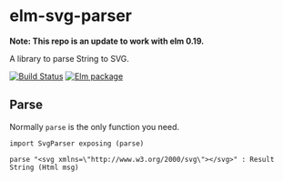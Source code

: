 # elm-svg-parser

**Note: This repo is an update to work with elm 0.19.**

A library to parse String to SVG.

[![Build Status](https://travis-ci.org/Garados007/elm-svg-parser.svg?branch=master)](https://travis-ci.org/Garados007/elm-svg-parser)
[![Elm package](https://img.shields.io/elm-package/v/Garados007/elm-svg-parser.svg)](http://package.elm-lang.org/packages/Garados007/elm-svg-parser/latest)

## Parse

Normally `parse` is the only function you need.

```
import SvgParser exposing (parse)

parse "<svg xmlns=\"http://www.w3.org/2000/svg\"></svg>" : Result String (Html msg)
```
